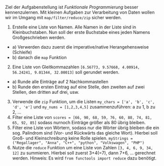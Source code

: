 Ziel der Aufgabenstellung ist *Funktionale Programmierung* besser kennenzulernen. Mit kleinen Aufgaben zur Verarbeitung von Daten wollen wir im Umgang mit `map/filter/reduce/zip` sicher werden. 


1. Erstelle eine Liste von Namen. Alle Namen in der Liste sind in Kleinbuchstaben. Nun soll der erste Buchstabe eines jeden Namens Großgeschrieben werden. 
 - a) Verwerden dazu zuerst die imperative/native Herangehensweise (Schleife)
 - b) danach die `map` Funktion
2. Eine Liste von Gleitkommazahlen  `[6.56773, 9.57668, 4.00914, 56.24241, 9.01344, 32.00013]` soll gerundet werden. 
 - a) Runde alle Einträge auf 2 Nachkommastellen
 - b) Runde den ersten Eintrag auf eine Stelle, den zweiten auf zwei Stellen, den dritten auf drei, usw.
3. Verwende die `zip` Funktion, um die Listen 
`my_chars = ['a', 'b', 'c', 'd', 'e']` und 
`my_nums = [1,2,3,4,5]`
zusammenzuführen: a zu 1, b zu 2, ...
4. Filter eine Liste von `scores = [66, 90, 68, 59, 76, 60, 88, 74, 81, 65, 92, 85]` sodass nurnoch Einträge größer als 80 übrig bleiben.
5. Filter eine Liste von Wörtern, sodass nur die Wörter übrig bleiben die ein sog. Palindrom sind (Vor- und Rückwärts das gleiche Wort). Hierbei soll Groß- und Kleinschreibung keine Rolle spielen. `myStrings = ("Regallager", "Anna", "C++", "python", "Volkswagen", "PHP")`
6. Nutze die `reduce` Funktion um eine Liste von Zahlen `[3, 4, 6, 9, 34, 12]` zu summieren. Hierbei soll zuerst 3+4(=7), dann 7+6, ... gerechnet werden. Hinweis: Es wird `from functools import reduce` dazu benötigt.
